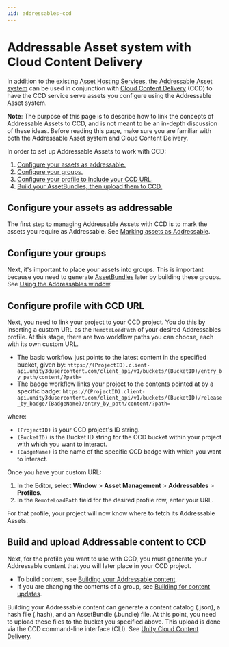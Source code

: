```yaml
---
uid: addressables-ccd
---
```

# Addressable Asset system with Cloud Content Delivery

In addition to the existing [Asset Hosting Services](./AddressableAssetsHostingServices.md), the [Addressable Asset system](./index.md) can be used in conjunction with [Cloud Content Delivery](https://docs.unity3d.com/Manual/UnityCCD.html) (CCD) to have the CCD service serve assets you configure using the Addressable Asset system.

**Note**: The purpose of this page is to describe how to link the concepts of Addressable Assets to CCD, and is not meant to be an in-depth discussion of these ideas. Before reading this page, make sure you are familiar with both the Addressable Asset system and Cloud Content Delivery.

In order to set up Addressable Assets to work with CCD:
1. [Configure your assets as addressable.](#configure-your-assets-as-addressable)
1. [Configure your groups.](#configure-your-groups)
1. [Configure your profile to include your CCD URL.](#configure-profile-with-ccd-url)
1. [Build your AssetBundles, then upload them to CCD.](#build-and-upload-addressable-content-to-ccd)

## Configure your assets as addressable
The first step to managing Addressable Assets with CCD is to mark the assets you require as Addressable. See [Marking assets as Addressable](./AddressableAssetsGettingStarted.md#marking-assets-as-addressable).

## Configure your groups
Next, it's important to place your assets into groups. This is important because you need to generate [AssetBundles](https://docs.unity3d.com/Manual/AssetBundlesIntro.html "AssetBundles") later by building these groups. See [Using the Addressables window](./AddressableAssetsGettingStarted.md#using-the-addressables-window).

## Configure profile with CCD URL
Next, you need to link your project to your CCD project. You do this by inserting a custom URL as the `RemoteLoadPath` of your desired Addressables profile. At this stage, there are two workflow paths you can choose, each with its own custom URL.
* The basic workflow just points to the latest content in the specified bucket, given by: `https://(ProjectID).client-api.unity3dusercontent.com/client_api/v1/buckets/(BucketID)/entry_by_path/content/?path=`
* The badge workflow links your project to the contents pointed at by a specific badge: `https://(ProjectID).client-api.unity3dusercontent.com/client_api/v1/buckets/(BucketID)/release_by_badge/(BadgeName)/entry_by_path/content/?path=`

where:
* `(ProjectID)` is your CCD project's ID string.
* `(BucketID)` is the Bucket ID string for the CCD bucket within your project with which you want to interact.
* `(BadgeName)` is the name of the specific CCD badge with which you want to interact.

Once you have your custom URL:
1. In the Editor, select **Window** > **Asset Management** > **Addressables** > **Profiles**.
1. In the `RemoteLoadPath` field for the desired profile row, enter your URL.

For that profile, your project will now know where to fetch its Addressable Assets.

## Build and upload Addressable content to CCD
Next, for the profile you want to use with CCD, you must generate your Addressable content that you will later place in your CCD project.
* To build content, see [Building your Addressable content](./AddressableAssetsGettingStarted.md#building-your-addressable-content).
* If you are changing the contents of a group, see [Building for content updates](./ContentUpdateWorkflow.md#building-for-content-updates).

Building your Addressable content can generate a content catalog  (.json), a hash file (.hash), and an AssetBundle (.bundle) file. At this point, you need to upload these files to the bucket you specified above. This upload is done via the CCD command-line interface (CLI). See [Unity Cloud Content Delivery](https://docs.unity3d.com/Manual/UnityCCD.html).
